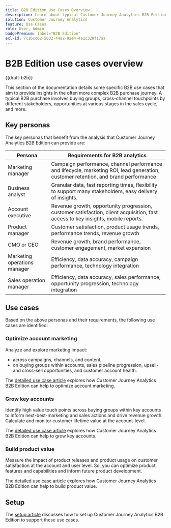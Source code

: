 ```yaml
---
title: B2B Edition Use Cases Overview
description: Learn about typical Customer Journey Analytics B2B Edition use cases
solution: Customer Journey Analytics
feature: Use Cases
role: User, Admin
badgePremium: label="B2B Edition"
exl-id: 7c16cc62-5032-44a2-92e4-4a1c320f17aa
---
```

# B2B Edition use cases overview

{{draft-b2b}}

This section of the documentation details some specific B2B use cases that aim to provide insights in the often more complex B2B purchase journey. A typical B2B purchase involves buying groups, cross-channel touchpoints by different stakeholders, opportunities at various stages in the sales cycle, and more.


## Key personas

The key personas that benefit from the analysis that Customer Journey Analytics B2B Edition can provide are:

| Persona | Requirements for B2B analytics |
|---|---|
| Marketing manager | Campaign performance, channel performance and lifecycle, marketing ROI, lead generation, customer retention, and brand performance | 
| Business analyst | Granular data, fast reporting times, flexibility to support many stakeholders, easy delivery of insights. | 
| Account executive | Revenue growth, opportunity progression, customer satisfaction, client acquisition, fast access to key insights, mobile reports. |  
| Product manager | Customer satisfaction, product usage trends, performance trends, revenue growth | 
| CMO or CEO | Revenue growth, brand performance, customer engagement, market expansion |
| Marketing operations manager | Efficiency, data accuracy, campaign performance, technology integration |
| Sales operation manager | Efficiency, data accuracy, sales performance, opportunity progression, technology integration |


## Use cases

Based on the above personas and their requirements, the following use cases are identified:

### Optimize account marketing

Analyze and explore marketing impact: 

- across campaigns, channels, and content,
- on buying groups within accounts, sales pipeline progression, upsell- and cross-sell opportunities, and customer account health.

The [detailed use case article](optimize-account-marketing.md) explores how Customer Journey Analytics B2B Edition can help to optimize account marketing.

### Grow key accounts

Identify high value touch points across buying groups within key accounts to inform next-best-marketing and sales actions and drive revenue growth. Calculate and monitor customer lifetime value at the account-level.

The [detailed use case article](grow-key-accounts.md) explores how Customer Journey Analytics B2B Edition can help to grow key accounts.

### Build product value

Measure the impact of product  releases and product usage on customer satisfaction at the account and user level. So, you can optimize product features and capabilities and inform future product development. 

The [detailed use case article](build-product-value.md) explores how Customer Journey Analytics B2B Edition can help to build product value.


## Setup

The [setup article](setup.md) discusses how to set up Customer Journey Analytics B2B Edition to support these use cases.
